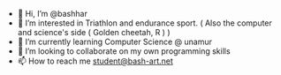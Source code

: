 - 👋 Hi, I’m @bashhar
- 👀 I’m interested in Triathlon and endurance sport. ( Also the computer and science's side  ( Golden cheetah, R ) ) 
- 🌱 I’m currently learning Computer Science @ unamur 
- 💞️ I’m looking to collaborate on my own programming skills 
- 📫 How to reach me student@bash-art.net

<!---
bashhar/bashhar is a ✨ special ✨ repository because its `README.md` (this file) appears on your GitHub profile.
You can click the Preview link to take a look at your changes.
--->
